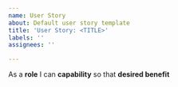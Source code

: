 ```yaml
---
name: User Story
about: Default user story template
title: 'User Story: <TITLE>'
labels: ''
assignees: ''

---
```


As a **role** I can **capability** so that **desired benefit**
